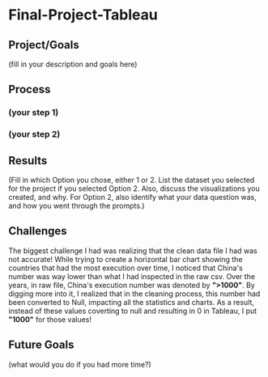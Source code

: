 # Final-Project-Tableau

## Project/Goals
(fill in your description and goals here)

## Process
### (your step 1)
### (your step 2)

## Results
(Fill in which Option you chose, either 1 or 2. List the dataset you selected for the project if you selected Option 2. Also, discuss the visualizations you created, and why. For Option 2, also identify what your data question was, and how you went through the prompts.)

## Challenges 
The biggest challenge I had was realizing that the clean data file I had was not accurate! While trying to create a horizontal bar chart showing the countries that had the most execution over time, I noticed that China's number was way lower than what I had inspected in the raw csv. Over the years, in raw file, China's execution number was denoted by **">1000"**. By digging more into it, I realized that in the cleaning process, this number had been converted to Null, impacting all the statistics and charts. As a result, instead of these values coverting to null and resulting in 0 in Tableau, I put **"1000"** for those values!

## Future Goals
(what would you do if you had more time?)
